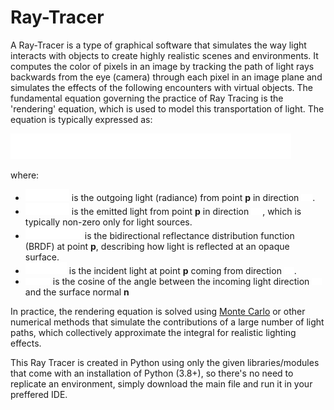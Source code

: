 # Ray-Tracer

A Ray-Tracer is a type of graphical software that simulates the way light interacts with objects to create highly realistic scenes and environments. It computes the color of pixels in an image by tracking the path of light
rays backwards from the eye (camera) through each pixel in an image plane and simulates the effects of the following encounters with virtual objects. The fundamental equation governing the practice of Ray Tracing is the 'rendering' equation, which is used to model this transportation of light. The equation is typically expressed as:

![Equation](/images/equation.png) 

where:
- ![Equation](/images/equation1.png)  is the outgoing light (radiance) from point **p** in direction  ![Equation](/images/equation6.png).
- ![Equation](/images/equation2.png)  is the emitted light from point **p** in direction ![Equation](/images/equation6.png), which is typically non-zero only for light sources.
- ![Equation](/images/equation3.png)  is the bidirectional reflectance distribution function (BRDF) at point **p**, describing how light is reflected at an opaque surface.
- ![Equation](/images/equation4.png) is the incident light at point **p** coming from direction ![Equation](/images/equation7.png).
- ![Equation](/images/equation5.png) is the cosine of the angle between the incoming light direction ![Equation](/images/equation7.png) and the surface normal **n**

  
In practice, the rendering equation is solved using [Monte Carlo](https://en.wikipedia.org/wiki/Monte_Carlo_method) or other numerical methods that simulate the contributions of a large number of light paths, which collectively approximate the integral for realistic lighting effects.

This Ray Tracer is created in Python using only the given libraries/modules that come with an installation of Python (3.8+), so there's no need to replicate an environment, simply download the main file and run it in your preffered IDE. 
